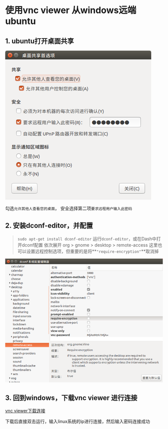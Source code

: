 # 使用vnc viewer 从windows远端ubuntu
## 1. ubuntu打开桌面共享

![设置](image/linux_remote.png  "设置")

勾选```允许其他人查看您的桌面```， 安全选择第二项```要求远程用户输入此密码```

## 2. 安装dconf-editor，并配置
> ```sudo apt-get install dconf-editor```
>  运行```dconf-editor```，或在Dash中打开dconf配置
> 依次展开 org > gnome > desktop > remote-access
> 这里也可以设置远程控制选项，但重要的是将**```"require-encryption"```**取消掉

![设置](image/dconf_editor.png  "设置")

## 3. 回到windows，下载vnc viewer 进行连接

[vnc viewer下载连接](https://www.realvnc.com/en/connect/download/viewer/windows/) 

下载后直接双击运行，输入linux系统的ip进行连接，然后输入密码连接成功